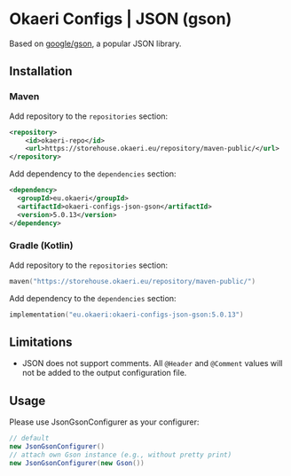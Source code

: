 # Okaeri Configs | JSON (gson)

Based on [google/gson](https://github.com/google/gson), a popular JSON library.

## Installation

### Maven

Add repository to the `repositories` section:

```xml
<repository>
    <id>okaeri-repo</id>
    <url>https://storehouse.okaeri.eu/repository/maven-public/</url>
</repository>
```

Add dependency to the `dependencies` section:

```xml
<dependency>
  <groupId>eu.okaeri</groupId>
  <artifactId>okaeri-configs-json-gson</artifactId>
  <version>5.0.13</version>
</dependency>
```

### Gradle (Kotlin)

Add repository to the `repositories` section:

```kotlin
maven("https://storehouse.okaeri.eu/repository/maven-public/")
```

Add dependency to the `dependencies` section:

```kotlin
implementation("eu.okaeri:okaeri-configs-json-gson:5.0.13")
```

## Limitations

- JSON does not support comments. All `@Header` and `@Comment` values will not be added to the output configuration file.

## Usage

Please use JsonGsonConfigurer as your configurer:

```java
// default
new JsonGsonConfigurer()
// attach own Gson instance (e.g., without pretty print)
new JsonGsonConfigurer(new Gson())
```
